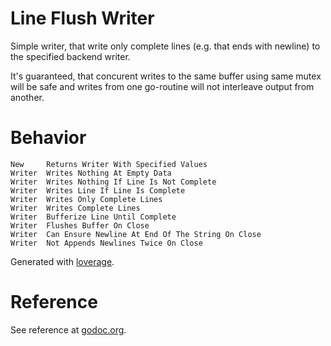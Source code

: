 # Line Flush Writer

Simple writer, that write only complete lines (e.g. that ends with newline) to
the specified backend writer.

It's guaranteed, that concurent writes to the same buffer using same mutex
will be safe and writes from one go-routine will not interleave output from
another.

# Behavior

```
New     Returns Writer With Specified Values
Writer  Writes Nothing At Empty Data
Writer  Writes Nothing If Line Is Not Complete
Writer  Writes Line If Line Is Complete
Writer  Writes Only Complete Lines
Writer  Writes Complete Lines
Writer  Bufferize Line Until Complete
Writer  Flushes Buffer On Close
Writer  Can Ensure Newline At End Of The String On Close
Writer  Not Appends Newlines Twice On Close
```

Generated with [loverage](https://github.com/kovetskiy/loverage).

# Reference

See reference at [godoc.org](https://godoc.org/github.com/reconquest/go-lineflushwriter).
